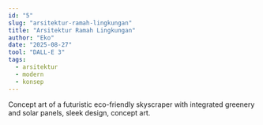 ```yaml
---
id: "5"
slug: "arsitektur-ramah-lingkungan"
title: "Arsitektur Ramah Lingkungan"
author: "Eko"
date: "2025-08-27"
tool: "DALL-E 3"
tags:
  - arsitektur
  - modern
  - konsep
---
```


Concept art of a futuristic eco-friendly skyscraper with integrated greenery and solar panels, sleek design, concept art.
